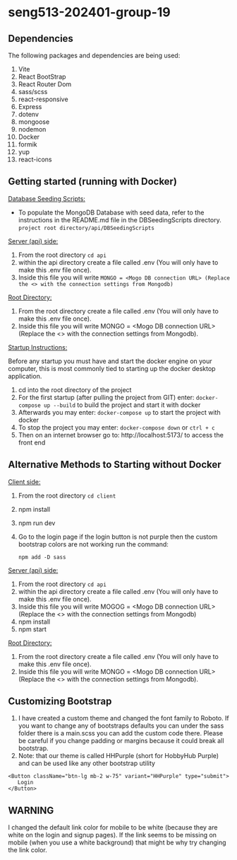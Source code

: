 # seng513-202401-group-19


## Dependencies
The following packages and dependencies are being used:
1. Vite
2. React BootStrap
3. React Router Dom
4. sass/scss
5. react-responsive
6. Express
7. dotenv
8. mongoose
9. nodemon
10. Docker
11. formik
12. yup
13. react-icons

## Getting started (running with Docker)
<u>Database Seeding Scripts:</u>
- To populate the MongoDB Database with seed data, refer to the instructions in the README.md file in the DBSeedingScripts 
directory. `project root directory/api/DBSeedingScripts`


<u>Server (api) side:</u>
1. From the root directory `cd api`
2. within the api directory create a file called .env (You will only have to make this .env file once).
3. Inside this file you will write `MONGO = <Mogo DB connection URL> (Replace the <> with the connection settings from Mongodb)`


<u>Root Directory:</u>
1. From the root directory create a file called .env (You will only have to make this .env file once).
2. Inside this file you will write MONGO = \<Mogo DB connection URL\> (Replace the <> with the connection settings from Mongodb).

<u>Startup Instructions:</u>

Before any startup you must have and start the docker engine on your computer, this is most commonly tied to starting up the docker
desktop application.

1. cd into the root directory of the project
2. For the first startup (after pulling the project from GIT) enter: `docker-compose up --build` to build the project and start it with docker
3. Afterwards you may enter: `docker-compose up` to start the project with docker
4. To stop the project you may enter: `docker-compose down` or `ctrl + c`
5. Then on an internet browser go to:  http://localhost:5173/ to access the front end

## Alternative Methods to Starting without Docker

<u>Client side:</u>

1. From the root directory `cd client`
2. npm install
3. npm run dev
4. Go to the login page if the login button is not purple then the custom bootstrap colors are not working run the
   command:

   `npm add -D sass`

<u>Server (api) side:</u>
1. From the root directory `cd api`
2.  within the api directory create a file called .env (You will only have to make this .env file once).
3. Inside this file you will write MOGOG = \<Mogo DB connection URL\> (Replace the <> with the connection settings from Mongodb)
4. npm install
5. npm start

<u>Root Directory:</u>
1. From the root directory create a file called .env (You will only have to make this .env file once).
2. Inside this file you will write MONGO = \<Mogo DB connection URL\> (Replace the <> with the connection settings from Mongodb).



## Customizing Bootstrap 
1. I have created a custom theme and changed the font family to Roboto. If you want to change any of bootstraps
   defaults you can under the sass folder there is a main.scss you can add the custom code there. Please be careful
   if you change padding or margins because it could break all bootstrap.
2. Note: that our theme is called HHPurple (short for HobbyHub Purple) and can be used like any other bootstrap utility
```
<Button className="btn-lg mb-2 w-75" variant="HHPurple" type="submit">
   Login
</Button>
```

## WARNING 
I changed the default link color for mobile to be white (because they are white on the login and signup pages).
If the link seems to be missing on mobile (when you use a white background) that might be why
try changing the link color.